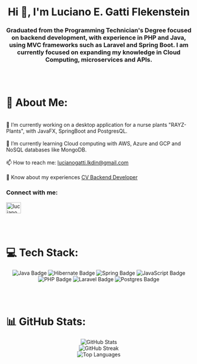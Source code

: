 <h1 align="center">Hi 👋, I'm Luciano E. Gatti Flekenstein</h1>

<h3 align="center">Graduated from the Programming Technician's Degree focused on backend development, with experience in PHP and Java, using MVC frameworks such as Laravel and Spring Boot.
I am currently focused on expanding my knowledge in Cloud Computing, microservices and APIs.</h3>

<br>
<br>
<h1>💫 About Me:</h1>
<br>🔭 I’m currently working on a desktop application for a nurse plants "RAYZ-Plants", with JavaFX, SpringBoot and PostgresQL.<br>
<br>🌱 I’m currently learning Cloud computing with AWS, Azure and GCP and NoSQL databases like MongoDB.<br>
<br>📫 How to reach me: <a href="mailto:lucianogatti.lkdin@gmail.com">lucianogatti.lkdin@gmail.com</a><br>
<br>📄 Know about my experiences <a href="https://drive.google.com/file/d/14UCCkPFckARB6e_M47kdKrF0XhXDK_co/view?usp=sharing" target="_blank">CV Backend Developer</a>

<h3 align="left">Connect with me:</h3>
<p align="left">
<a href="https://www.linkedin.com/in/luciano-gatti-software-developer/" target="blank"><img align="center" src="https://raw.githubusercontent.com/rahuldkjain/github-profile-readme-generator/master/src/images/icons/Social/linked-in-alt.svg" alt="luciano gatti" height="30" width="40" /></a>
</p>
<br>
<br>
<h1>💻 Tech Stack:</h1> 
<p align="center">
  <img src="https://img.shields.io/badge/java-%23ED8B00.svg?style=for-the-badge&logo=openjdk&logoColor=white" alt="Java Badge">
  <img src="https://img.shields.io/badge/Hibernate-59666C?style=for-the-badge&logo=Hibernate&logoColor=white" alt="Hibernate Badge">
  <img src="https://img.shields.io/badge/spring-%236DB33F.svg?style=for-the-badge&logo=spring&logoColor=white" alt="Spring Badge">
  <img src="https://img.shields.io/badge/javascript-%23323330.svg?style=for-the-badge&logo=javascript&logoColor=%23F7DF1E" alt="JavaScript Badge">
  <img src="https://img.shields.io/badge/php-%23777BB4.svg?style=for-the-badge&logo=php&logoColor=white" alt="PHP Badge">
  <img src="https://img.shields.io/badge/laravel-%23FF2D20.svg?style=for-the-badge&logo=laravel&logoColor=white" alt="Laravel Badge">
  <img src="https://img.shields.io/badge/postgres-%23316192.svg?style=for-the-badge&logo=postgresql&logoColor=white" alt="Postgres Badge">
</p>
<br>
<br>
<h1>📊 GitHub Stats:</h1>
<p align="center">
  <img src="https://github-readme-stats.vercel.app/api?username=Luciano-Gatti&theme=transparent&hide_border=false&include_all_commits=true&count_private=true" alt="GitHub Stats"/><br/>
  <img src="https://github-readme-streak-stats.herokuapp.com/?user=Luciano-Gatti&theme=transparent&hide_border=false" alt="GitHub Streak"/><br/>
  <img src="https://github-readme-stats.vercel.app/api/top-langs/?username=Luciano-Gatti&theme=transparent&hide_border=false&include_all_commits=true&count_private=true&layout=compact" alt="Top Languages"/>
</p>
  




<!-- Proudly created with GPRM ( https://gprm.itsvg.in ) -->

<!---
Luciano-Gatti/Luciano-Gatti is a ✨ special ✨ repository because its `README.md` (this file) appears on your GitHub profile.
You can click the Preview link to take a look at your changes.
--->
